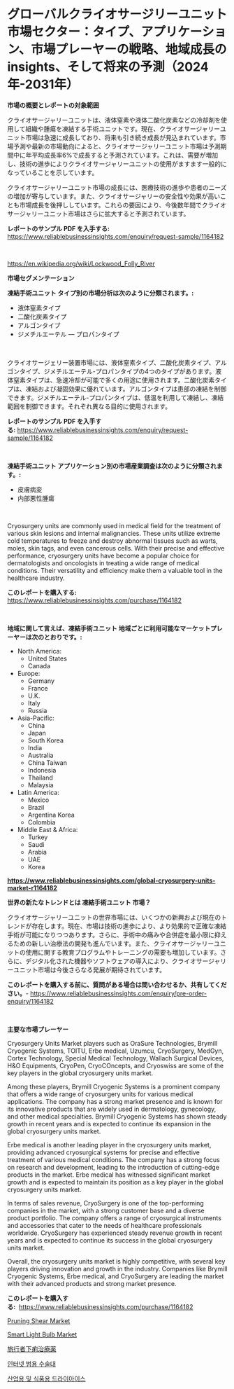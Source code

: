 <p><h1>グローバルクライオサージリーユニット市場セクター：タイプ、アプリケーション、市場プレーヤーの戦略、地域成長のinsights、そして将来の予測（2024年-2031年）</h1></p><p><strong>市場の概要とレポートの対象範囲</strong></p>
<p><p>クライオサージャリーユニットは、液体窒素や液体二酸化炭素などの冷却剤を使用して組織や腫瘍を凍結する手術ユニットです。現在、クライオサージャリーユニット市場は急速に成長しており、将来も引き続き成長が見込まれています。市場予測や最新の市場動向によると、クライオサージャリーユニット市場は予測期間中に年平均成長率6%で成長すると予測されています。これは、需要が増加し、技術の進歩によりクライオサージャリーユニットの使用がますます一般的になっていることを示しています。</p><p>クライオサージャリーユニット市場の成長には、医療技術の進歩や患者のニーズの増加が寄与しています。また、クライオサージャリーの安全性や効果が高いことも市場成長を後押ししています。これらの要因により、今後数年間でクライオサージャリーユニット市場はさらに拡大すると予測されています。</p></p>
<p><strong>レポートのサンプル PDF を入手する:</strong> <a href="https://www.reliablebusinessinsights.com/enquiry/request-sample/1164182">https://www.reliablebusinessinsights.com/enquiry/request-sample/1164182</a></p>
<p>&nbsp;</p>
<p><a href="https://en.wikipedia.org/wiki/Lockwood_Folly_River">https://en.wikipedia.org/wiki/Lockwood_Folly_River</a></p>
<p><strong>市場セグメンテーション</strong></p>
<p><strong>凍結手術ユニット タイプ別の市場分析は次のように分類されます。:</strong></p>
<p><ul><li>液体窒素タイプ</li><li>二酸化炭素タイプ</li><li>アルゴンタイプ</li><li>ジメチルエーテル — プロパンタイプ</li></ul></p>
<p>&nbsp;</p>
<p><p>クライオサージェリー装置市場には、液体窒素タイプ、二酸化炭素タイプ、アルゴンタイプ、ジメチルエーテル-プロパンタイプの4つのタイプがあります。液体窒素タイプは、急速冷却が可能で多くの用途に使用されます。二酸化炭素タイプは、凍結および凝固効果に優れています。アルゴンタイプは患部の凍結を制御できます。ジメチルエーテル-プロパンタイプは、低温を利用して凍結し、凍結範囲を制御できます。それぞれ異なる目的に使用されます。</p></p>
<p><strong>レポートのサンプル PDF を入手する:</strong>&nbsp;<a href="https://www.reliablebusinessinsights.com/enquiry/request-sample/1164182">https://www.reliablebusinessinsights.com/enquiry/request-sample/1164182</a></p>
<p>&nbsp;</p>
<p><strong> 凍結手術ユニット アプリケーション別の市場産業調査は次のように分類されます。:</strong></p>
<p><ul><li>皮膚病変</li><li>内部悪性腫瘍</li></ul></p>
<p>&nbsp;</p>
<p><p>Cryosurgery units are commonly used in medical field for the treatment of various skin lesions and internal malignancies. These units utilize extreme cold temperatures to freeze and destroy abnormal tissues such as warts, moles, skin tags, and even cancerous cells. With their precise and effective performance, cryosurgery units have become a popular choice for dermatologists and oncologists in treating a wide range of medical conditions. Their versatility and efficiency make them a valuable tool in the healthcare industry.</p></p>
<p><strong>このレポートを購入する:</strong>&nbsp; <a href="https://www.reliablebusinessinsights.com/purchase/1164182">https://www.reliablebusinessinsights.com/purchase/1164182</a></p>
<p>&nbsp;</p>
<p><strong>地域に関して言えば、凍結手術ユニット 地域ごとに利用可能なマーケットプレーヤーは次のとおりです。:</strong></p>
<p><ul>
    <li>
        North America:
        <ul>
            <li>United States</li>
            <li>Canada</li>
        </ul>
    </li>
    <li>
        Europe:
        <ul>
            <li>Germany</li>
            <li>France</li>
            <li>U.K.</li>
            <li>Italy</li>
            <li>Russia</li>
        </ul>
    </li>
    <li>
        Asia-Pacific:
        <ul>
            <li>China</li>
            <li>Japan</li>
            <li>South Korea</li>
            <li>India</li>
            <li>Australia</li>
            <li>China Taiwan</li>
            <li>Indonesia</li>
            <li>Thailand</li>
            <li>Malaysia</li>
        </ul>
    </li>
    <li>
        Latin America:
        <ul>
            <li>Mexico</li>
            <li>Brazil</li>
            <li>Argentina Korea</li>
            <li>Colombia</li>
        </ul>
    </li>
    <li>
        Middle East & Africa:
        <ul>
            <li>Turkey</li>
            <li>Saudi</li>
            <li>Arabia</li>
            <li>UAE</li>
            <li>Korea</li>
        </ul>
    </li>
    </ul></p>
<p><strong><a href="https://www.reliablebusinessinsights.com/global-cryosurgery-units-market-r1164182">https://www.reliablebusinessinsights.com/global-cryosurgery-units-market-r1164182</a></strong>&nbsp;</p>
<p><strong>世界の新たなトレンドとは 凍結手術ユニット 市場？</strong></p>
<p><p>クライオサージャリーユニットの世界市場には、いくつかの新興および現在のトレンドが存在します。現在、市場は技術の進歩により、より効果的で正確な凍結手術が可能になりつつあります。さらに、手術中の痛みや合併症を最小限に抑えるための新しい治療法の開発も進んでいます。また、クライオサージャリーユニットの使用に関する教育プログラムやトレーニングの需要も増加しています。さらに、デジタル化された機器やソフトウェアの導入により、クライオサージャリーユニット市場は今後さらなる発展が期待されています。</p></p>
<p><strong>このレポートを購入する前に、質問がある場合は問い合わせるか、共有してください。</strong>- <a href="https://www.reliablebusinessinsights.com/enquiry/pre-order-enquiry/1164182">https://www.reliablebusinessinsights.com/enquiry/pre-order-enquiry/1164182</a></p>
<p>&nbsp;</p>
<p><strong>主要な市場プレーヤー</strong></p>
<p><p>Cryosurgery Units Market players such as OraSure Technologies, Brymill Cryogenic Systems, TOITU, Erbe medical, Uzumcu, CryoSurgery, MedGyn, Cortex Technology, Special Medical Technology, Wallach Surgical Devices, H&O Equipments, CryoPen, CryoCOncepts, and Cryoswiss are some of the key players in the global cryosurgery units market.</p><p>Among these players, Brymill Cryogenic Systems is a prominent company that offers a wide range of cryosurgery units for various medical applications. The company has a strong market presence and is known for its innovative products that are widely used in dermatology, gynecology, and other medical specialties. Brymill Cryogenic Systems has shown steady growth in recent years and is expected to continue its expansion in the global cryosurgery units market.</p><p>Erbe medical is another leading player in the cryosurgery units market, providing advanced cryosurgical systems for precise and effective treatment of various medical conditions. The company has a strong focus on research and development, leading to the introduction of cutting-edge products in the market. Erbe medical has witnessed significant market growth and is expected to maintain its position as a key player in the global cryosurgery units market.</p><p>In terms of sales revenue, CryoSurgery is one of the top-performing companies in the market, with a strong customer base and a diverse product portfolio. The company offers a range of cryosurgical instruments and accessories that cater to the needs of healthcare professionals worldwide. CryoSurgery has experienced steady revenue growth in recent years and is expected to continue its success in the global cryosurgery units market.</p><p>Overall, the cryosurgery units market is highly competitive, with several key players driving innovation and growth in the industry. Companies like Brymill Cryogenic Systems, Erbe medical, and CryoSurgery are leading the market with their advanced products and strong market presence.</p></p>
<p><strong>このレポートを購入する:</strong>&nbsp;&nbsp;<a href="https://www.reliablebusinessinsights.com/purchase/1164182">https://www.reliablebusinessinsights.com/purchase/1164182</a></p>
<p><p><a href="https://github.com/lukmanduiky01/Market-Research-Report-List-1/blob/main/pruning-shear-market.md">Pruning Shear Market</a></p><p><a href="https://github.com/Gilanghao0/Market-Research-Report-List-1/blob/main/smart-light-bulb-market.md">Smart Light Bulb Market</a></p><p><a href="https://github.com/roulaayoub-saad/Market-Research-Report-List-1/blob/main/2649014145700.md">旅行者下痢治療薬</a></p><p><a href="https://github.com/shampaakter36/Market-Research-Report-List-1/blob/main/4319609154237.md">인터넷 범용 수술대</a></p><p><a href="https://github.com/LuckeyCorbin/Market-Research-Report-List-1/blob/main/9411042154238.md">산업용 및 식품용 드라이아이스</a></p></p>